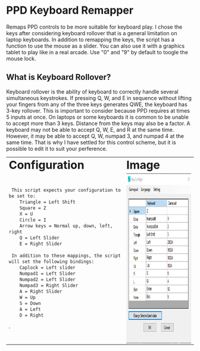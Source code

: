 # PPD Keyboard Remapper
Remaps PPD controls to be more suitable for keyboard play. I chose the keys after considering keyboard rollover that is a general limitation on laptop keyboards. In addition to remapping the keys, the script has a function to use the mouse as a slider. You can also use it with a graphics tablet to play like in a real arcade. Use "0" and "9" by default to toogle the mouse lock.

**What is Keyboard Rollover?**
----------------------------------------------------------------------------------------------------------------------------
Keyboard rollover is the ability of keyboard to correctly handle several simultaneous keystrokes. If pressing Q, W, and E in sequence without lifting your fingers from any of the three keys generates QWE, the keyboard has 3-key rollover. This is important to consider because PPD requires at times 5 inputs at once. On laptops or some keyboards it is common to be unable to accept more than 3 keys. Distance from the keys may also be a factor. A keyboard may not be able to accept Q, W, E, and R at the same time. However, it may be able to accept Q, W, numpad 3, and numpad 4 at the same time. That is why I have settled for this control scheme, but it is possible to edit it to suit your perference.
               
<table border="0">
 <tr>
    <td><b style="font-size:30px">Configuration</b></td>
    <td><b style="font-size:30px">Image</b></td>
 </tr>
 <tr>
    <td>
     
     This script expects your configuration to be set to: 
        Triangle = Left Shift 
        Square = Z  
        X = U  
        Circle = I  
        Arrow keys = Normal up, down, left, right  
        Q = Left Slider  
        E = Right Slider
     
     In addition to these mappings, the script will set the following bindings:
        Caplock = Left slider  
        Numpad1 = Left Slider  
        Numpad2 = Left Slider  
        Numpad3 = Right Slider  
        A = Right Slider  
        W = Up  
        S = Down  
        A = Left  
        D = Right
.
    <td><img src="https://github.com/Kttra/PPD-Keyboard-Remapper/blob/main/remapper.png" align="right" alt="4" width = 372px height = 456px>
 </tr>
</table>

